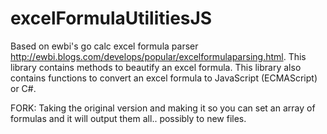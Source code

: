 # excelFormulaUtilitiesJS
Based on ewbi's go calc excel formula parser http://ewbi.blogs.com/develops/popular/excelformulaparsing.html. This library contains methods to beautify an excel formula.  This library also contains functions to convert an excel formula to JavaScript (ECMAScript) or C#.

FORK: Taking the original version and making it so you can set an array of formulas and it will output them all.. possibly to new files.
